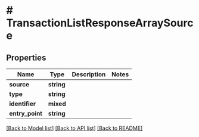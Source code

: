 # # TransactionListResponseArraySource

## Properties

Name | Type | Description | Notes
------------ | ------------- | ------------- | -------------
**source** | **string** |  |
**type** | **string** |  |
**identifier** | **mixed** |  |
**entry_point** | **string** |  |

[[Back to Model list]](../../README.md#models) [[Back to API list]](../../README.md#endpoints) [[Back to README]](../../README.md)
